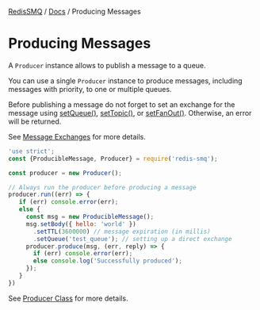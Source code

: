 [RedisSMQ](../README.md) / [Docs](README.md) / Producing Messages

# Producing Messages

A `Producer` instance allows to publish a message to a queue.

You can use a single `Producer` instance to produce messages, including messages with priority, to one or multiple queues.

Before publishing a message do not forget to set an exchange for the message using [setQueue()](api/classes/ProducibleMessage.md#setqueue), [setTopic()](api/classes/ProducibleMessage.md#settopic), or [setFanOut()](api/classes/ProducibleMessage.md#setfanout). Otherwise, an error will be returned.

See [Message Exchanges](message-exchanges.md) for more details.

```javascript
'use strict';
const {ProducibleMessage, Producer} = require('redis-smq');

const producer = new Producer();

// Always run the producer before producing a message
producer.run((err) => {
   if (err) console.error(err);
   else {
     const msg = new ProducibleMessage();
     msg.setBody({ hello: 'world' })
       .setTTL(3600000) // message expiration (in millis)
       .setQueue('test_queue'); // setting up a direct exchange 
     producer.produce(msg, (err, reply) => {
       if (err) console.error(err);
       else console.log('Successfully produced');
     });
   }
})
```

See [Producer Class](api/classes/Producer.md) for more details.
